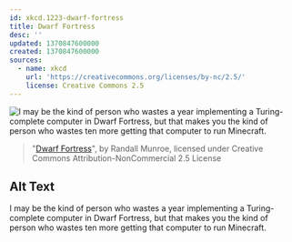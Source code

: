 ```yaml
---
id: xkcd.1223-dwarf-fortress
title: Dwarf Fortress
desc: ''
updated: 1370847600000
created: 1370847600000
sources:
  - name: xkcd
    url: 'https://creativecommons.org/licenses/by-nc/2.5/'
    license: Creative Commons 2.5
---
```

![I may be the kind of person who wastes a year implementing a Turing-complete computer in Dwarf Fortress, but that makes you the kind of person who wastes ten more getting that computer to run Minecraft.](https://imgs.xkcd.com/comics/dwarf_fortress.png)
> "[Dwarf Fortress](https://xkcd.com/1223/)", by Randall Munroe, licensed under Creative Commons Attribution-NonCommercial 2.5 License

## Alt Text
I may be the kind of person who wastes a year implementing a Turing-complete computer in Dwarf Fortress, but that makes you the kind of person who wastes ten more getting that computer to run Minecraft.

